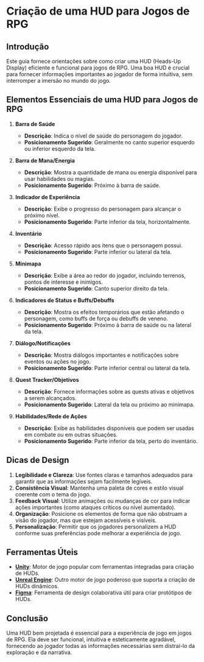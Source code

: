 # Criação de uma HUD para Jogos de RPG

## Introdução

Este guia fornece orientações sobre como criar uma HUD (Heads-Up Display) eficiente e funcional para jogos de RPG. Uma boa HUD é crucial para fornecer informações importantes ao jogador de forma intuitiva, sem interromper a imersão no mundo do jogo.

## Elementos Essenciais de uma HUD para Jogos de RPG

1. **Barra de Saúde**
   - **Descrição**: Indica o nível de saúde do personagem do jogador.
   - **Posicionamento Sugerido**: Geralmente no canto superior esquerdo ou inferior esquerdo da tela.

2. **Barra de Mana/Energia**
   - **Descrição**: Mostra a quantidade de mana ou energia disponível para usar habilidades ou magias.
   - **Posicionamento Sugerido**: Próximo à barra de saúde.

3. **Indicador de Experiência**
   - **Descrição**: Exibe o progresso do personagem para alcançar o próximo nível.
   - **Posicionamento Sugerido**: Parte inferior da tela, horizontalmente.

4. **Inventário**
   - **Descrição**: Acesso rápido aos itens que o personagem possui.
   - **Posicionamento Sugerido**: Parte inferior ou lateral da tela.

5. **Minimapa**
   - **Descrição**: Exibe a área ao redor do jogador, incluindo terrenos, pontos de interesse e inimigos.
   - **Posicionamento Sugerido**: Canto superior direito da tela.

6. **Indicadores de Status e Buffs/Debuffs**
   - **Descrição**: Mostra os efeitos temporários que estão afetando o personagem, como buffs de força ou debuffs de veneno.
   - **Posicionamento Sugerido**: Próximo à barra de saúde ou na lateral da tela.

7. **Diálogo/Notificações**
   - **Descrição**: Mostra diálogos importantes e notificações sobre eventos ou ações no jogo.
   - **Posicionamento Sugerido**: Parte inferior central ou lateral da tela.

8. **Quest Tracker/Objetivos**
   - **Descrição**: Fornece informações sobre as quests ativas e objetivos a serem alcançados.
   - **Posicionamento Sugerido**: Lateral da tela ou próximo ao minimapa.

9. **Habilidades/Rede de Ações**
   - **Descrição**: Exibe as habilidades disponíveis que podem ser usadas em combate ou em outras situações.
   - **Posicionamento Sugerido**: Parte inferior da tela, perto do inventário.

## Dicas de Design

1. **Legibilidade e Clareza**: Use fontes claras e tamanhos adequados para garantir que as informações sejam facilmente legíveis.
2. **Consistência Visual**: Mantenha uma paleta de cores e estilo visual coerente com o tema do jogo.
3. **Feedback Visual**: Utilize animações ou mudanças de cor para indicar ações importantes (como ataques críticos ou nível aumentado).
4. **Organização**: Posicione os elementos de forma que não obstruam a visão do jogador, mas que estejam acessíveis e visíveis.
5. **Personalização**: Permitir que os jogadores personalizem a HUD conforme suas preferências pode melhorar a experiência de jogo.

## Ferramentas Úteis

- **[Unity](https://unity.com/)**: Motor de jogo popular com ferramentas integradas para criação de HUDs.
- **[Unreal Engine](https://www.unrealengine.com/)**: Outro motor de jogo poderoso que suporta a criação de HUDs dinâmicos.
- **[Figma](https://www.figma.com/)**: Ferramenta de design colaborativa útil para criar protótipos de HUDs.

## Conclusão

Uma HUD bem projetada é essencial para a experiência de jogo em jogos de RPG. Ela deve ser funcional, intuitiva e esteticamente agradável, fornecendo ao jogador todas as informações necessárias sem distraí-lo da exploração e da narrativa.